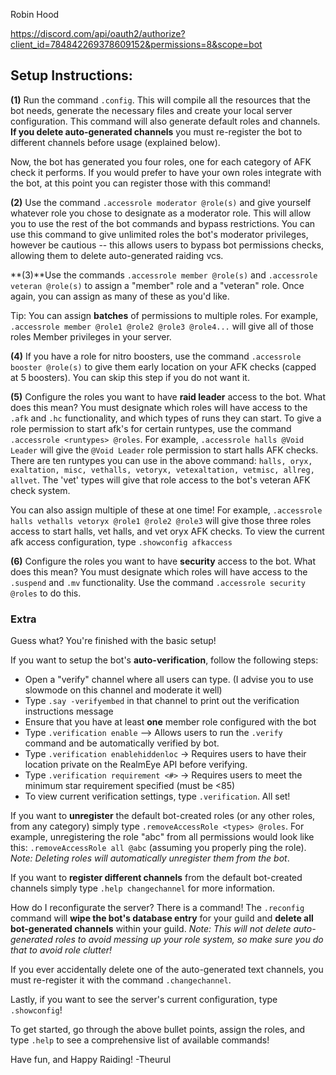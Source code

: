 Robin Hood

https://discord.com/api/oauth2/authorize?client_id=784842269378609152&permissions=8&scope=bot

 ## Setup Instructions: ##


**(1)** Run the command `.config`. This will compile all the resources that the bot needs, generate the necessary files and create your local server configuration.
This command will also generate default roles and channels.
**If you delete auto-generated channels** you must re-register the bot to different channels before usage (explained below).

Now, the bot has generated you four roles, one for each category of AFK check it performs. If you would prefer to have your own roles integrate with the bot, at this point you can register those with this command!

**(2)** Use the command `.accessrole moderator @role(s)` and give yourself whatever role you chose to designate as a moderator role. This will allow you to use the rest of the bot commands and bypass restrictions.
You can use this command to give unlimited roles the bot's moderator privileges, however be cautious -- this allows users to bypass bot permissions checks, allowing them to delete auto-generated raiding vcs.

**(3)**Use the commands `.accessrole member @role(s)` and `.accessrole veteran @role(s)` to assign a "member" role and a "veteran" role. Once again, you can assign as many of these as you'd like.

Tip: You can assign **batches** of permissions to multiple roles. For example, `.accessrole member @role1 @role2 @role3 @role4...` will give all of those roles Member privileges in your server.

**(4)** If you have a role for nitro boosters, use the command `.accessrole booster @role(s)` to give them early location on your AFK checks (capped at 5 boosters). You can skip this step if you do not want it.

**(5)** Configure the roles you want to have **raid leader** access to the bot. 
What does this mean? You must designate which roles will have access to the `.afk` and `.hc` functionality, and which types of runs they can start.
To give a role permission to start afk's for certain runtypes, use the command `.accessrole <runtypes> @roles`. For example, `.accessrole halls @Void Leader` will give the `@Void Leader` role permission to start halls AFK checks.
There are ten runtypes you can use in the above command: `halls, oryx, exaltation, misc, vethalls, vetoryx, vetexaltation, vetmisc, allreg, allvet`. The 'vet' types will give that role access to the bot's veteran AFK check system.

You can also assign multiple of these at one time! For example, `.accessrole halls vethalls vetoryx @role1 @role2 @role3` will give those three roles access to start halls, vet halls, and vet oryx AFK checks.
To view the current afk access configuration, type `.showconfig afkaccess`

**(6)** Configure the roles you want to have **security** access to the bot.
What does this mean? You must designate which roles will have access to the `.suspend` and `.mv` functionality.
Use the command `.accessrole security @roles` to do this.

### Extra ###

Guess what? You're finished with the basic setup!

If you want to setup the bot's **auto-verification**, follow the following steps:
- Open a "verify" channel where all users can type. (I advise you to use slowmode on this channel and moderate it well)
- Type `.say -verifyembed` in that channel to print out the verification instructions message
- Ensure that you have at least **one** member role configured with the bot
- Type `.verification enable` –> Allows users to run the `.verify` command and be automatically verified by bot.
- Type `.verification enablehiddenloc` -> Requires users to have their location private on the RealmEye API before verifying.
- Type `.verification requirement <#>` -> Requires users to meet the minimum star requirement specified (must be <85)
- To view current verification settings, type `.verification`. All set!

If you want to **unregister** the default bot-created roles (or any other roles, from any category) simply type `.removeAccessRole <types> @roles`.
For example, unregistering the role "abc" from all permissions would look like this: `.removeAccessRole all @abc` (assuming you properly ping the role).
*Note: Deleting roles will automatically unregister them from the bot*.

If you want to **register different channels** from the default bot-created channels simply type `.help changechannel` for more information.

How do I reconfigurate the server?
There is a command! The `.reconfig` command will **wipe the bot's database entry** for your guild and **delete all bot-generated channels** within your guild. 
*Note: This will not delete auto-generated roles to avoid messing up your role system, so make sure you do that to avoid role clutter!*

If you ever accidentally delete one of the auto-generated text channels, you must re-register it with the command `.changechannel`.

Lastly, if you want to see the server's current configuration, type `.showconfig`!

To get started, go through the above bullet points, assign the roles, and type `.help` to see a comprehensive list of available commands!

Have fun, and Happy Raiding!
-Theurul

